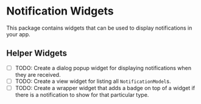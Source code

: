 # Notification Widgets

This package contains widgets that can be used to display notifications in your app.

## Helper Widgets

- [ ] TODO: Create a dialog popup widget for displaying notifications when they are received.
- [ ] TODO: Create a view widget for listing all `NotificationModel`s.
- [ ] TODO: Create a wrapper widget that adds a badge on top of a widget if there is a notification to show for that particular type.
